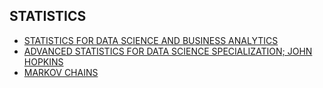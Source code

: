 ## STATISTICS
* [STATISTICS FOR DATA SCIENCE AND BUSINESS ANALYTICS](https://www.udemy.com/course-dashboard-redirect/?course_id=1298780)
* [ADVANCED STATISTICS FOR DATA SCIENCE SPECIALIZATION; JOHN HOPKINS](https://www.coursera.org/specializations/advanced-statistics-data-science)
* [MARKOV CHAINS](https://www.youtube.com/watch?v=i3AkTO9HLXo&list=PLM8wYQRetTxBkdvBtz-gw8b9lcVkdXQKV)


